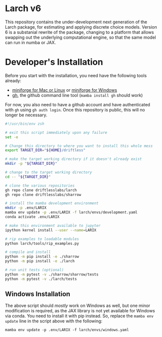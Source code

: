 # Larch v6

This repository contains the under-development next generation of the Larch
package, for estimating and applying discrete choice models. Version 6
is a substanial rewrite of the package, changing to a platform that allows
swapping out the underlying computational engine, so that the same model
can run in numba or JAX.


# Developer's Installation

Before you start with the installation, you need have the following tools already:
- [miniforge for Mac or Linux](https://github.com/conda-forge/miniforge#unix-like-platforms-mac-os--linux)
  or [miniforge for Windows](https://github.com/conda-forge/miniforge/releases/latest/download/Miniforge3-Windows-x86_64.exe)
- [gh](https://cli.github.com), the github command line tool (`mamba install gh` should work)

For now, you also need to have a github account and have authenticated 
with `gh` using `gh auth login`.  Once this repository is public, this
will no longer be necessary.

```zsh
#!/usr/bin/env zsh

# exit this script immediately upon any failure
set -e

# Change this directory to where you want to install this whole mess
export TARGET_DIR="${HOME}/driftless"

# make the target working directory if it doesn't already exist
mkdir -p "${TARGET_DIR}"

# change to the target working directory
cd -- "${TARGET_DIR}"

# clone the various repositories
gh repo clone driftlesslabs/larch
gh repo clone driftlesslabs/sharrow

# install the mamba development environment
mkdir -p .env/LARIX
mamba env update -p .env/LARIX -f larch/envs/development.yaml
conda activate .env/LARIX

# make this environment available to jupyter
ipython kernel install --user --name=LARIX

# rip examples to loadable modules
python larch/tools/rip_examples.py

# compile and install 
python -m pip install -e ./sharrow
python -m pip install -e ./larch

# run unit tests (optional)
python -m pytest -v ./sharrow/sharrow/tests
python -m pytest -v ./larch/tests
```


## Windows Installation

The above script should *mostly* work on Windows as well, but one minor modification
is required, as the JAX library is not yet available for Windows via conda.  You need to
install it with pip instead.  So, replace the `mamba env update` line in the script
above with the following:

```
mamba env update -p .env/LARIX -f larch/envs/windows.yaml
```